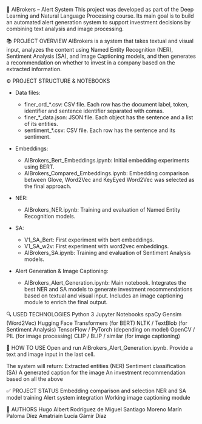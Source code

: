 🧠 AIBrokers – Alert System
This project was developed as part of the Deep Learning and Natural Language Processing course. Its main goal is to build an automated alert generation system to support investment decisions by combining text analysis and image processing.

📚 PROJECT OVERVIEW
AIBrokers is a system that takes textual and visual input, analyzes the content using Named Entity Recognition (NER), Sentiment Analysis (SA), and Image Captioning models, and then generates a recommendation on whether to invest in a company based on the extracted information.

⚙️ PROJECT STRUCTURE & NOTEBOOKS
- Data files:
    - finer_ord_*.csv: CSV file. Each row has the document label, token, identifier and sentence identifier separated with comas.
    - finer_*_data.json: JSON file. Each object has the sentence and a list of its entities. 
    - sentiment_*.csv: CSV file. Each row has the sentence and its sentiment.  

- Embeddings: 
    - AIBrokers_Bert_Embeddings.ipynb: Initial embedding experiments using BERT.
    - AIBrokers_Compared_Embeddings.ipynb: Embedding comparison between Glove, Word2Vec and KeyEyed Word2Vec was selected as the final approach.

- NER:
    - AIBrokers_NER.ipynb: Training and evaluation of Named Entity Recognition models.

- SA: 
    - V1_SA_Bert: First experiment with bert embeddings. 
    - V1_SA_w2v: First experiment with word2vec embeddings. 
    - AIBrokers_SA.ipynb: Training and evaluation of Sentiment Analysis models.

- Alert Generation & Image Captioning:
    - AIBrokers_Alert_Generation.ipynb: Main notebook. Integrates the best NER and SA models to generate investment recommendations based on textual and visual input. Includes an image captioning module to enrich the final output.

🔍 USED TECHNOLOGIES
Python 3
Jupyter Notebooks
spaCy
Gensim (Word2Vec)
Hugging Face Transformers (for BERT)
NLTK / TextBlob (for Sentiment Analysis)
TensorFlow / PyTorch (depending on model)
OpenCV / PIL (for image processing)
CLIP / BLIP / similar (for image captioning)

🧪 HOW TO USE
Open and run AIBrokers_Alert_Generation.ipynb.
Provide a text and image input in the last cell.

The system will return:
    Extracted entities (NER)
    Sentiment classification (SA)
    A generated caption for the image
    An investment recommendation based on all the above

✅ PROJECT STATUS
Embedding comparison and selection
NER and SA model training
Alert system integration
Working image captioning module


👥 AUTHORS
Hugo Albert Rodríguez de Miguel
Santiago Moreno Marín
Paloma Díez Amatriaín
Lucía Gámir Díaz
